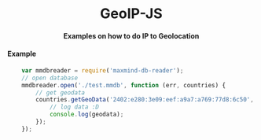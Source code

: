 <h1 align="center">GeoIP-JS</h1>
<h4 align="center">Examples on how to do IP to Geolocation </h4>

#### Example
```js
    var mmdbreader = require('maxmind-db-reader');
    // open database
    mmdbreader.open('./test.mmdb', function (err, countries) {
        // get geodata
        countries.getGeoData('2402:e280:3e09:eef:a9a7:a769:77d8:6c50', function (err, geodata) {
            // log data :D
            console.log(geodata);
        });
    });
```
